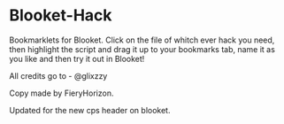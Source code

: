 # Blooket-Hack
Bookmarklets for Blooket.
Click on the file of whitch ever hack you need, then highlight the script and drag it up to your bookmarks tab, name it as you like and then try it out in Blooket!

All credits go to - @glixzzy

Copy made by FieryHorizon.

Updated for the new cps header on blooket.
